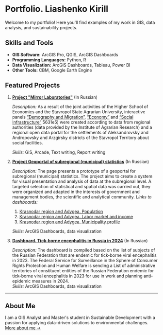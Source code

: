 # Portfolio. Liashenko Kirill

Welcome to my portfolio! Here you'll find examples of my work in GIS, data analysis, and sustainability projects.  
## Skills and Tools  
- **GIS Software:** ArcGIS Pro, QGIS, ArcGIS Dashboards  
- **Programming Languages:** Python, R  
- **Data Visualization:** ArcGIS Dashboards, Tableau, Power BI  
- **Other Tools:** CBM, Google Earth Engine  

## Featured Projects
1. **[Project "Mirror Laboratories"](https://geoportal.hse.ru/portal/apps/storymaps/stories/93c0e34807a94576a5ee8e002fd5bffc)** (In Russian)

   *Description:* As a result of the joint activities of the Higher School of Economics and the Stavropol State Agrarian University, interactive panels [“Demography and Migration”](https://geoportal.hse.ru/portal/apps/dashboards/2caf8086c23543188396c824cb769661), [“Economy”](https://geoportal.hse.ru/portal/apps/dashboards/ba748009f2ad4963af7d1ff2777b97fe) and [“Social Infrastructure”](https://geoportal.hse.ru/portal/apps/dashboards/11e3920c23024bac95ba3da5b9)
5631e5) were created according to data from regional authorities (data provided by the Institute of Agrarian Research) and a regional open data portal for the settlements of Aleksandrovsky and Andropovsky and Arzgirsky districts of the Stavropol Territory about social facilities.
   
   *Skills:* GIS, Arcade, Text writing, Report writing 

3. **[Project Geoportal of subregional (municipal) statistics](https://geoportal.hse.ru/portal/apps/storymaps/stories/4507c1bebaa04d788c5116af2755fbd7)**  (In Russian)

   *Description:* The page presents a prototype of a geoportal for subregional (municipal) statistics. The project aims to create a system for visual presentation and analysis of data at the subregional level. A targeted selection of statistical and spatial data was carried out, they were organized and adapted in the interests of government and management bodies, the scientific and analytical community.
   *Links to dashboards:*
   1. [Krasnodar region and Adygea. Population](https://geoportal.hse.ru/portal/apps/dashboards/70b2983ba5ea481083c50bee84b06f9e)
   2. [Krasnodar region and Adygea. Labor market and income](https://geoportal.hse.ru/portal/apps/dashboards/317fea6a399e4b498e3576cfaa6318b7)
   3. [Krasnodar region and Adygea. Municipality profile](https://geoportal.hse.ru/portal/apps/dashboards/b8709c0b096e42148defc8c910ebc54c)
   
   *Skills:* ArcGIS Dashboards, data visualization
   
  4. **[Dashboard. Tick-borne encephalitis in Russia in 2024](https://geoportal.hse.ru/portal/apps/dashboards/330dc125e2c84e50b78617300194fbbb)**  (In Russian)

     *Description:* The dashboard is compiled based on the list of subjects of the Russian Federation that are endemic for tick-borne viral encephalitis in 2023.
The Federal Service for Surveillance in the Sphere of Consumer Rights Protection and Human Welfare is sending a List of administrative territories of constituent entities of the Russian Federation endemic for tick-borne viral encephalitis in 2023 for use in work and planning anti-epidemic measures in 2024.  
   *Skills:* ArcGIS Dashboards, data visualization

   
---

## About Me
I am a GIS Analyst and Master's student in Sustainable Development with a passion for applying data-driven solutions to environmental challenges.  
[More about me →](contact.md)


